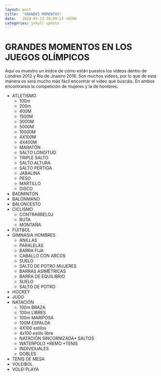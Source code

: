 ```yaml
---
layout: post
title:  "GRANDES MOMENTOS"
date:   2020-05-13 20:09:23 +0200
categories: jekyll update
---
```


# GRANDES MOMENTOS EN LOS JUEGOS OLÍMPICOS

Aquí os muestro un ínidce de cómo están puestos los vídeos dentro de Londres 2012 y Río de Jnaeiro 2016. Son muchos vídeos, por lo que de esta manera os será mucho más fácil encontrar el vídeo que buscáis. En ambos encontrareis la competición de mujeres y la de hombres.

* ATLETISMO
  * 100m
  * 200m
  * 400M
  * 1500M
  * 3000M
  * 5000M
  * 10000M
  * 4X100M
  * 4X400M
  * MARATÓN
  * SALTO LONGITUD
  * TRIPLE SALTO
  * SALTO ALTURA
  * SALTO PÉRTIGA
  * JABALINA
  * PESO
  * MARTILLO 
  * DISCO
* BADMINTON
* BALONMANO
* BALONCESTO
* CICLISMO
  * CONTRARRELOJ
  * RUTA
  * MONTAÑA
* FÚITBOL
* GIMNASIA
  HOMBRES
  * ANILLAS
  * PARALELAS
  * BARRA FIJA
  * CABALLO CON ARCOS
  * SUELO
  * SALTO DE POTRO
  MUJERES
  * BARRAS ASIMÉTRICAS
  * BARRA DE EQUILIBRIO
  * SUELO
  * SALTO DE POTRO
* HOCKEY
* JUDO
* NATACIÓN
  * 100m BRAZA
  * 100m LIBRES
  * 100m MARIPOSA
  * 100M ESPALDA
  * 4X100 estilos
  * 4x100 estilo libre
  * NATACIÓN SINCORNIZADA* SALTOS
  * WATERPOLO
*REMO
*TENIS
  * INDIVIDUALES
  * DOBLES
* TENIS DE MESA
* VOLEIBOL
* VOLEI PLAYA

